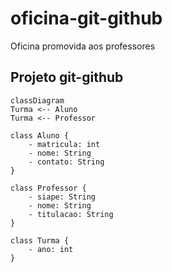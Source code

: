 # oficina-git-github
Oficina promovida aos professores

## Projeto git-github

```mermaid
classDiagram
Turma <-- Aluno
Turma <-- Professor

class Aluno {
    - matricula: int
    - nome: String
    - contato: String
}

class Professor {
    - siape: String
    - nome: String
    - titulacao: String
}

class Turma {
    - ano: int
}